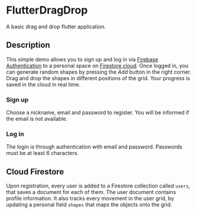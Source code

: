 # FlutterDragDrop

A basic drag and drop flutter application.

## Description
This simple demo allows you to sign up and log in via [Firebase Authentication](https://firebase.google.com/products/auth) 
to a personal space on [Firestore cloud](https://firebase.google.com/products/firestore).
Once logged in, you can generate random shapes by pressing the *Add* button in the right corner.
Drag and drop the shapes in different positions of the grid.
Your progress is saved in the cloud in real time.

### Sign up
Choose a nickname, email and password to register. You will be informed if the email is not available.

### Log in
The login is through authentication with email and password. Passwords must be at least 6 characters.

## Cloud Firestore
Upon registration, every user is added to a Firestore collection called `users`, that saves a document
for each of them. The user document contains profile information. It also tracks every movement in 
the user grid, by updating a personal field `shapes` that maps the objects onto the grid.
